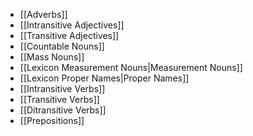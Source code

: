 * [[Adverbs]]
* [[Intransitive Adjectives]]
* [[Transitive Adjectives]]
* [[Countable Nouns]]
* [[Mass Nouns]]
* [[Lexicon Measurement Nouns|Measurement Nouns]]
* [[Lexicon Proper Names|Proper Names]]
* [[Intransitive Verbs]]
* [[Transitive Verbs]]
* [[Ditransitive Verbs]]
* [[Prepositions]]
